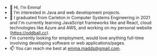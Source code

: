 - 👋 Hi, I’m Emma!
- 👀 I’m interested in Java and web development projects.
- 🌱 I graduated from Carleton in Computer Systems Engineering in 2021 and I'm currently learning JavaScript frameworks like and React, cloud technologies like Azure and AWS, and working on my personal website (https://oddball.cc).
- I'm currently looking for employment, would love anything full-time involving developing software or web applications/pages.
- 📫 You can reach me best at emma.madds@gmail.com.

<!---
emmamaddock/emmamaddock is a ✨ special ✨ repository because its `README.md` (this file) appears on your GitHub profile.
You can click the Preview link to take a look at your changes.
--->
